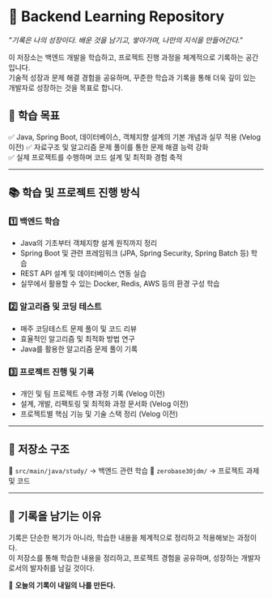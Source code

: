 # 🚀 **Backend Learning Repository**  
*"기록은 나의 성장이다. 배운 것을 남기고, 쌓아가며, 나만의 지식을 만들어간다."*  

이 저장소는 백엔드 개발을 학습하고, 프로젝트 진행 과정을 체계적으로 기록하는 공간입니다.  
기술적 성장과 문제 해결 경험을 공유하며, 꾸준한 학습과 기록을 통해 더욱 깊이 있는 개발자로 성장하는 것을 목표로 합니다.  

## 📌 **학습 목표**  
✅ Java, Spring Boot, 데이터베이스, 객체지향 설계의 기본 개념과 실무 적용 (Velog 이전)
✅ 자료구조 및 알고리즘 문제 풀이를 통한 문제 해결 능력 강화  
✅ 실제 프로젝트를 수행하며 코드 설계 및 최적화 경험 축적  

---

## 📚 **학습 및 프로젝트 진행 방식**  

### 1️⃣ **백엔드 학습**  
- Java의 기초부터 객체지향 설계 원칙까지 정리  
- Spring Boot 및 관련 프레임워크 (JPA, Spring Security, Spring Batch 등) 학습  
- REST API 설계 및 데이터베이스 연동 실습  
- 실무에서 활용할 수 있는 Docker, Redis, AWS 등의 환경 구성 학습  

### 2️⃣ **알고리즘 및 코딩 테스트**  
- 매주 코딩테스트 문제 풀이 및 코드 리뷰  
- 효율적인 알고리즘 및 최적화 방법 연구  
- Java를 활용한 알고리즘 문제 풀이 기록  

### 3️⃣ **프로젝트 진행 및 기록**  
- 개인 및 팀 프로젝트 수행 과정 기록  (Velog 이전)
- 설계, 개발, 리팩토링 및 최적화 과정 문서화  (Velog 이전)
- 프로젝트별 핵심 기능 및 기술 스택 정리  (Velog 이전)

---

## 📂 **저장소 구조**  

📂 `src/main/java/study/` → 백엔드 관련 학습
📂 `zerobase30jdm/` → 프로젝트 과제 및 코드  

---

## 📖 **기록을 남기는 이유**  
기록은 단순한 복기가 아니라, 학습한 내용을 체계적으로 정리하고 적용해보는 과정이다.  
이 저장소를 통해 학습한 내용을 정리하고, 프로젝트 경험을 공유하며, 성장하는 개발자로서의 발자취를 남길 것이다.  

🚀 **오늘의 기록이 내일의 나를 만든다.**

